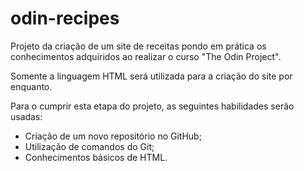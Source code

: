 # odin-recipes

Projeto da criação de um site de receitas pondo em prática os conhecimentos adquiridos ao realizar o curso "The Odin Project".

Somente a linguagem HTML será utilizada para a criação do site por enquanto.

Para o cumprir esta etapa do projeto, as seguintes habilidades serão usadas:

- Criação de um novo repositório no GitHub;
- Utilização de comandos do Git;
- Conhecimentos básicos de HTML.